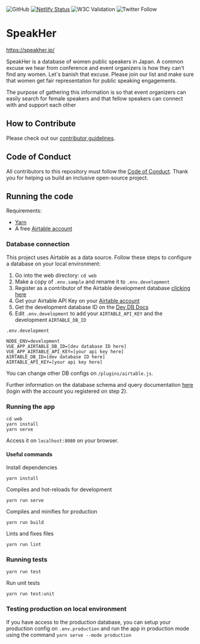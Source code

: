 ![GitHub](https://img.shields.io/github/license/WWCodeTokyo/speak-her-db)
[![Netlify Status](https://api.netlify.com/api/v1/badges/4db391fa-4beb-4632-afe5-0931358657f2/deploy-status)](https://app.netlify.com/sites/speak-her-db/deploys)
![W3C Validation](https://img.shields.io/w3c-validation/html?targetUrl=https%3A%2F%2Fspeakher.jp)
![Twitter Follow](https://img.shields.io/twitter/follow/speakherjapan?style=social)

# SpeakHer

https://speakher.jp/

SpeakHer is a database of women public speakers in Japan. A common excuse we hear from conference and event organizers is how they can't find any women. Let's banish that excuse. Please join our list and make sure that women get fair representation for public speaking engagements.

The purpose of gathering this information is so that event organizers can easily search for female speakers and that fellow speakers can connect with and support each other

## How to Contribute

Please check out our [contributor guidelines](https://github.com/WWCodeTokyo/speak-her-db/blob/master/CONTRIBUTING.md).

## Code of Conduct

All contributors to this repository must follow the [Code of Conduct](https://www.womenwhocode.com/codeofconduct). Thank you for helping us build an inclusive open-source project.

## Running the code

Requirements:
- [Yarn](https://yarnpkg.com/)
- A free [Airtable account](https://airtable.com)

### Database connection

This project uses Airtable as a data source. Follow these steps to configure a database on your local environment:

1. Go into the web directory: `cd web`
2. Make a copy of `.env.sample` and rename it to `.env.development`
3. Register as a contributor of the Airtable development database [clicking here](https://airtable.com/invite/l?inviteId=invLCTAgGOsrWkXGM&inviteToken=3280cfd046a759fbcf5cb70371fbfab6dd306c9ce9851c2bd50da6de57b04121)
4. Get your Airtable API Key on your [Airtable account](https://airtable.com/account)
5. Get the development database ID on the [Dev DB Docs](https://airtable.com/appHpbskGp4dMpqEO/api/docs#javascript/introduction)
6. Edit `.env.development` to add your `AIRTABLE_API_KEY` and the development `AIRTABLE_DB_ID`

`.env.development`
```
NODE_ENV=development
VUE_APP_AIRTABLE_DB_ID=[dev database ID here]
VUE_APP_AIRTABLE_API_KEY=[your api key here]
AIRTABLE_DB_ID=[dev database ID here]
AIRTABLE_API_KEY=[your api key here]
```

You can change other DB configs on `/plugins/airtable.js`.

Further information on the database schema and query documentation [here](https://airtable.com/appHpbskGp4dMpqEO/api/docs#javascript/introduction) (login with the account you registered on step 2).


### Running the app

```
cd web
yarn install
yarn serve
```

Access it on `localhost:8080` on your browser.

#### Useful commands

Install dependencies
```
yarn install
```

Compiles and hot-reloads for development
```
yarn run serve
```

Compiles and minifies for production
```
yarn run build
```

Lints and fixes files
```
yarn run lint
```

### Running tests

```
yarn run test
```

Run unit tests
```
yarn run test:unit
```

### Testing production on local environment

If you have access to the production database, you can setup your production config on `.env.production` and run the app in production mode using the command `yarn serve --mode production`
